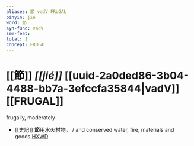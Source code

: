```yaml
---
aliases: 節 vadV FRUGAL
pinyin: jié
word: 節
syn-func: vadV
sem-feat: 
total: 1
concept: FRUGAL 
---
```

# [[節]] *[[jié]]*  [[uuid-2a0ded86-3b04-4488-bb7a-3efccfa35844|vadV]] [[FRUGAL]]
frugally, moderately
 - [[史記]] **節**用水火材物。 / and conserved water, fire, materials and goods.[HXWD](https://hxwd.org/textview.html?location=KR2a0001_tls_001-4a.33)
